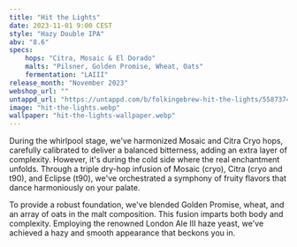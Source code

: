 ```yaml
---
title: "Hit the Lights"
date: 2023-11-01 9:00 CEST
style: "Hazy Double IPA"
abv: "8.6"
specs:
    hops: "Citra, Mosaic & El Dorado"
    malts: "Pilsner, Golden Promise, Wheat, Oats"
    fermentation: "LAIII"
release_month: "November 2023"
webshop_url: ""
untappd_url: "https://untappd.com/b/folkingebrew-hit-the-lights/5587374"
image: "hit-the-lights.webp"
wallpaper: "hit-the-lights-wallpaper.webp"
---
```


During the whirlpool stage, we've harmonized Mosaic and Citra Cryo hops, carefully calibrated to deliver a balanced bitterness, adding an extra layer of complexity. However, it's during the cold side where the real enchantment unfolds. Through a triple dry-hop infusion of Mosaic (cryo), Citra (cryo and t90), and Eclipse (t90), we've orchestrated a symphony of fruity flavors that dance harmoniously on your palate.

To provide a robust foundation, we've blended Golden Promise, wheat, and an array of oats in the malt composition. This fusion imparts both body and complexity. Employing the renowned London Ale III haze yeast, we've achieved a hazy and smooth appearance that beckons you in.
